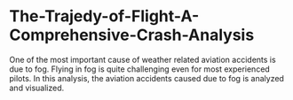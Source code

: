 # The-Trajedy-of-Flight-A-Comprehensive-Crash-Analysis
One of the  most important cause of weather related aviation accidents is due to fog. Flying in fog is quite challenging even for most experienced pilots. In this analysis, the aviation accidents caused due to fog is analyzed and visualized.
